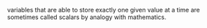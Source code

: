 variables that are able to store exactly one given value at a time are sometimes called scalars by analogy with mathematics.